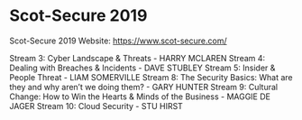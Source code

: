 # Scot-Secure 2019
Scot-Secure 2019
Website: https://www.scot-secure.com/

Stream 3: Cyber Landscape & Threats - HARRY MCLAREN
Stream 4: Dealing with Breaches & Incidents - DAVE STUBLEY
Stream 5: Insider & People Threat - LIAM SOMERVILLE
Stream 8: The Security Basics: What are they and why aren’t we doing them? - GARY HUNTER
Stream 9: Cultural Change: How to Win the Hearts & Minds of the Business - MAGGIE DE JAGER
Stream 10: Cloud Security - STU HIRST